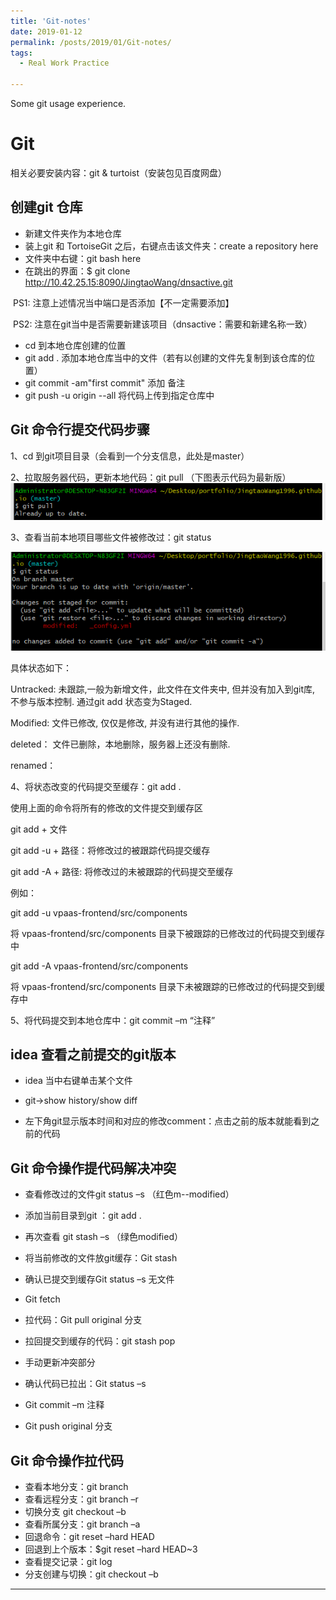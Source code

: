 ```yaml
---
title: 'Git-notes'
date: 2019-01-12
permalink: /posts/2019/01/Git-notes/
tags:
  - Real Work Practice

---
```


Some git usage experience.

# Git 

相关必要安装内容：git & turtoist（安装包见百度网盘）

## 创建git 仓库

* 新建文件夹作为本地仓库
* 装上git 和 TortoiseGit 之后，右键点击该文件夹：create a repository here
* 文件夹中右键：git bash here
* 在跳出的界面：$ git clone http://10.42.25.15:8090/JingtaoWang/dnsactive.git

​       PS1: 注意上述情况当中端口是否添加【不一定需要添加】

​       PS2: 注意在git当中是否需要新建该项目（dnsactive：需要和新建名称一致）

* cd 到本地仓库创建的位置
* git add . 添加本地仓库当中的文件（若有以创建的文件先复制到该仓库的位置）
* git commit -am"first commit" 添加 备注
* git push -u origin --all 将代码上传到指定仓库中

## Git 命令行提交代码步骤

1、cd 到git项目目录（会看到一个分支信息，此处是master）

2、拉取服务器代码，更新本地代码：git pull （下图表示代码为最新版）
<img src="/images/img/git命令行操作图1.png">

3、查看当前本地项目哪些文件被修改过：git status 

<img src="/images/img/git命令行操作图2.png">

具体状态如下：

Untracked: 未跟踪,一般为新增文件，此文件在文件夹中, 但并没有加入到git库, 不参与版本控制. 通过git add 状态变为Staged.

Modified: 文件已修改, 仅仅是修改, 并没有进行其他的操作.

deleted： 文件已删除，本地删除，服务器上还没有删除.

renamed：

4、将状态改变的代码提交至缓存：git add .

使用上面的命令将所有的修改的文件提交到缓存区

git add + 文件

git add -u + 路径：将修改过的被跟踪代码提交缓存

git add -A + 路径: 将修改过的未被跟踪的代码提交至缓存

例如：

git add -u vpaas-frontend/src/components

将 vpaas-frontend/src/components 目录下被跟踪的已修改过的代码提交到缓存中

git add -A vpaas-frontend/src/components

将 vpaas-frontend/src/components 目录下未被跟踪的已修改过的代码提交到缓存中

5、将代码提交到本地仓库中：git commit –m “注释”

## idea 查看之前提交的git版本

* idea 当中右键单击某个文件

* git->show history/show diff

* 左下角git显示版本时间和对应的修改comment：点击之前的版本就能看到之前的代码

## Git 命令操作提代码解决冲突

* 查看修改过的文件git status –s （红色m--modified）

* 添加当前目录到git ：git add .

* 再次查看 git stash –s （绿色modified）

* 将当前修改的文件放git缓存：Git stash

* 确认已提交到缓存Git status –s 无文件

* Git fetch

* 拉代码：Git pull original 分支

* 拉回提交到缓存的代码：git stash pop

* 手动更新冲突部分

* 确认代码已拉出：Git status –s

* Git commit –m 注释

* Git push original 分支

## Git 命令操作拉代码

* 查看本地分支：git branch
* 查看远程分支：git branch –r
* 切换分支 git checkout –b 
* 查看所属分支：git branch –a
* 回退命令：git reset –hard HEAD
* 回退到上个版本：$git reset –hard HEAD~3
* 查看提交记录：git log
* 分支创建与切换：git checkout –b





------